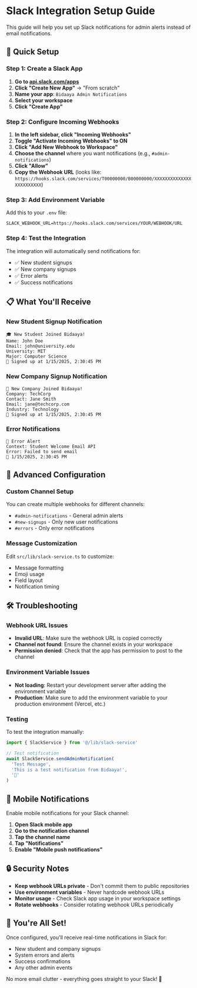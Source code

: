 # Slack Integration Setup Guide

This guide will help you set up Slack notifications for admin alerts instead of email notifications.

## 🚀 Quick Setup

### Step 1: Create a Slack App

1. **Go to [api.slack.com/apps](https://api.slack.com/apps)**
2. **Click "Create New App"** → "From scratch"
3. **Name your app**: `Bidaaya Admin Notifications`
4. **Select your workspace**
5. **Click "Create App"**

### Step 2: Configure Incoming Webhooks

1. **In the left sidebar, click "Incoming Webhooks"**
2. **Toggle "Activate Incoming Webhooks" to ON**
3. **Click "Add New Webhook to Workspace"**
4. **Choose the channel** where you want notifications (e.g., `#admin-notifications`)
5. **Click "Allow"**
6. **Copy the Webhook URL** (looks like: `https://hooks.slack.com/services/T00000000/B00000000/XXXXXXXXXXXXXXXXXXXXXXXX`)

### Step 3: Add Environment Variable

Add this to your `.env` file:

```env
SLACK_WEBHOOK_URL=https://hooks.slack.com/services/YOUR/WEBHOOK/URL
```

### Step 4: Test the Integration

The integration will automatically send notifications for:
- ✅ New student signups
- ✅ New company signups
- ✅ Error alerts
- ✅ Success notifications

## 📋 What You'll Receive

### New Student Signup Notification
```
🎓 New Student Joined Bidaaya!
Name: John Doe
Email: john@university.edu
University: MIT
Major: Computer Science
📅 Signed up at 1/15/2025, 2:30:45 PM
```

### New Company Signup Notification
```
🏢 New Company Joined Bidaaya!
Company: TechCorp
Contact: Jane Smith
Email: jane@techcorp.com
Industry: Technology
📅 Signed up at 1/15/2025, 2:30:45 PM
```

### Error Notifications
```
🚨 Error Alert
Context: Student Welcome Email API
Error: Failed to send email
📅 1/15/2025, 2:30:45 PM
```

## 🔧 Advanced Configuration

### Custom Channel Setup
You can create multiple webhooks for different channels:
- `#admin-notifications` - General admin alerts
- `#new-signups` - Only new user notifications
- `#errors` - Only error notifications

### Message Customization
Edit `src/lib/slack-service.ts` to customize:
- Message formatting
- Emoji usage
- Field layout
- Notification timing

## 🛠️ Troubleshooting

### Webhook URL Issues
- **Invalid URL**: Make sure the webhook URL is copied correctly
- **Channel not found**: Ensure the channel exists in your workspace
- **Permission denied**: Check that the app has permission to post to the channel

### Environment Variable Issues
- **Not loading**: Restart your development server after adding the environment variable
- **Production**: Make sure to add the environment variable to your production environment (Vercel, etc.)

### Testing
To test the integration manually:

```typescript
import { SlackService } from '@/lib/slack-service'

// Test notification
await SlackService.sendAdminNotification(
  'Test Message',
  'This is a test notification from Bidaaya!',
  '🧪'
)
```

## 📱 Mobile Notifications

Enable mobile notifications for your Slack channel:
1. **Open Slack mobile app**
2. **Go to the notification channel**
3. **Tap the channel name**
4. **Tap "Notifications"**
5. **Enable "Mobile push notifications"**

## 🔒 Security Notes

- **Keep webhook URLs private** - Don't commit them to public repositories
- **Use environment variables** - Never hardcode webhook URLs
- **Monitor usage** - Check Slack app usage in your workspace settings
- **Rotate webhooks** - Consider rotating webhook URLs periodically

## 🎉 You're All Set!

Once configured, you'll receive real-time notifications in Slack for:
- New student and company signups
- System errors and alerts
- Success confirmations
- Any other admin events

No more email clutter - everything goes straight to your Slack! 🚀 